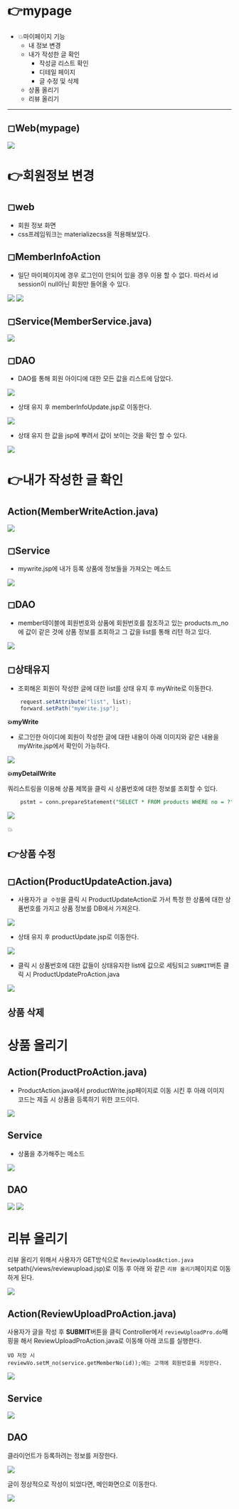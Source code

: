 # **👉mypage**

- 💥마이페이지 기능
    - 내 정보 변경
    - 내가 작성한 글 확인
        - 작성글 리스트 확인
        - 디테일 페이지
        - 글 수정 및 삭제
    - 상품 올리기
    - 리뷰 올리기

<hr>

## **◻Web(mypage)**
<img src ="https://user-images.githubusercontent.com/69107255/111992240-87672980-8b58-11eb-8ab3-1d05706ee6eb.png">

# **👉회원정보 변경**

## **◻web**

- 회원 정보 화면
- css프레임워크는 materializecss을 적용해보았다.

## **◻MemberInfoAction**

- 일단 마이페이지에 경우 로그인이 안되어 있을 경우 이용 할 수 없다. 따라서 id session이 null아닌 회원만 들어올 수 있다.

<img src ="https://user-images.githubusercontent.com/69107255/111992463-cd23f200-8b58-11eb-8d0a-83bf1506fb6a.png">

<img src ="https://user-images.githubusercontent.com/69107255/111995096-e4181380-8b5b-11eb-9ac1-05c02fb9b883.png">

## **◻Service(MemberService.java)**

<img src ="https://user-images.githubusercontent.com/69107255/111993290-c8ac0900-8b59-11eb-9a91-798b44540547.png">

## **◻DAO**

- DAO를 통해 회원 아이디에 대한 모든 값을 리스트에 담았다.

<img src="https://user-images.githubusercontent.com/69107255/111993459-001ab580-8b5a-11eb-858d-b62d4036dbb0.png">

- 상태 유지 후 memberInfoUpdate.jsp로 이동한다.

<img src="https://user-images.githubusercontent.com/69107255/111995096-e4181380-8b5b-11eb-9ac1-05c02fb9b883.png">


- 상태 유지 한 값을 jsp에 뿌려서 값이 보이는 것을 확인 할 수 있다.

<img src ="https://user-images.githubusercontent.com/69107255/111992135-6acaf180-8b58-11eb-9ce9-3c8f6f9500b8.png">


# **👉내가 작성한 글 확인**

## Action(MemberWriteAction.java)

<img src ="https://user-images.githubusercontent.com/69107255/112021950-2863dd80-8b75-11eb-9659-7b826f7f8a9e.png">

## **◻Service**
* mywrite.jsp에 내가 등록 상품에 정보들을 가져오는 메소드

<img src ="https://user-images.githubusercontent.com/69107255/112023252-6ca3ad80-8b76-11eb-91bb-f7e6eeca634c.png">


## **◻DAO**

- member테이블에 회원번호와 상품에 회원번호를 참조하고 있는 products.m_no에 값이 같은 것에 상품 정보를 조회하고 그 값을 list를 통해 리턴 하고 있다.


<img src="https://user-images.githubusercontent.com/69107255/112023501-aaa0d180-8b76-11eb-87b7-34fbfe3d5f6e.png">

## **◻상태유지**

* 조회해온 회원이 작성한 글에 대한 list를 상태 유지 후 myWrite로 이동한다.

```java
    request.setAttribute("list", list);
	forward.setPath("myWrite.jsp");
```

**💥myWrite**

- 로그인한 아이디에 회원이 작성한 글에 대한 내용이 아래 이미지와 같은 내용을 myWrite.jsp에서 확인이 가능하다.

<img src ="https://user-images.githubusercontent.com/69107255/111996930-db284180-8b5d-11eb-8acf-8ca3f179958c.png">

**💥myDetailWrite**

쿼리스트링을 이용해 상품 제목을 클릭 시 상품번호에 대한 정보를 조회할 수 있다.

```sql
	pstmt = conn.prepareStatement("SELECT * FROM products WHERE no = ?");
```
<img src ="https://user-images.githubusercontent.com/69107255/111998468-5d653580-8b5f-11eb-9675-eab78483071e.png">

💥
## **👉상품 수정**

## **◻Action(ProductUpdateAction.java)**

- 사용자가 `글 수정`을 클릭 시 ProductUpdateAction로 가서 특정 한 상품에 대한 상품번호를 가지고 상품 정보를 DB에서 가져온다.

<img src ="https://user-images.githubusercontent.com/69107255/112098858-d60ed500-8be5-11eb-8f5f-fd1fee006125.png">

- 상태 유지 후 productUpdate.jsp로 이동한다.

<img src ="https://user-images.githubusercontent.com/69107255/112098722-9c3dce80-8be5-11eb-9239-89ed546ffe4e.png">

- 클릭 시 상품번호에 대한 값들이 상태유지한 list에 값으로 세팅되고 `SUBMIT`버튼 클릭 시 ProductUpdateProAction.java

<img src ="https://user-images.githubusercontent.com/69107255/112097542-8d561c80-8be3-11eb-98f2-6783263e5646.png">


## 상품 삭제



# **상품 올리기**

## **Action(ProductProAction.java)**

- ProductAction.java에서 productWrite.jsp페이지로 이동 시킨 후 아래 이미지 코드는 제출 시 상품을 등록하기 위한 코드이다.

<img src ="https://user-images.githubusercontent.com/69107255/112086169-14e56080-8bcf-11eb-9987-c40ba5c5e7e8.png">

## **Service**

- 상품을 추가해주는 메소드

<img src ="https://user-images.githubusercontent.com/69107255/112087391-36dfe280-8bd1-11eb-9780-dcfa41ee2b08.png">

## **DAO**

<img src="https://user-images.githubusercontent.com/69107255/112087460-56770b00-8bd1-11eb-8ed1-2abf1489ebe2.png">

<img src= "https://user-images.githubusercontent.com/69107255/112024893-fb64fa00-8b77-11eb-82ee-c1aa2c48954a.png">

# **리뷰 올리기**

리뷰 올리기 위해서 사용자가 GET방식으로 `ReviewUploadAction.java` setpath(/views/reviewupload.jsp)로 이동 후 아래 와 같은 `리뷰 올리기`페이지로 이동하게 된다.

<img src ="https://user-images.githubusercontent.com/69107255/112089584-49f4b180-8bd5-11eb-8d95-193b490b59f2.png">


## Action(ReviewUploadProAction.java)

사용자가 글을 작성 후 **SUBMIT**버튼을 클릭 Controller에서 `reviewUploadPro.do`매핑을 해서 ReviewUploadProAction.java로 이동해 아래 코드를 실행한다.

    VO 저장 시 
	reviewVo.setM_no(service.getMemberNo(id));에는 고객에 회원번호를 저장한다.

<img src ="https://user-images.githubusercontent.com/69107255/112090950-cd170700-8bd7-11eb-91d2-d2b940cff7f3.png">

## **Service**

<img src ="https://user-images.githubusercontent.com/69107255/112091418-a86f5f00-8bd8-11eb-8ce9-dbc06720b942.png">


## **DAO**

클라이언트가 등록하려는 정보를 저장한다.

<img src ="https://user-images.githubusercontent.com/69107255/112093570-0140f680-8bdd-11eb-819d-34ea90c7c60a.png">


글이 정상적으로 작성이 되었다면, 메인화면으로 이동한다.

<img src ="https://user-images.githubusercontent.com/69107255/112093716-4ebd6380-8bdd-11eb-89e4-8ea0d7ed98a3.png">